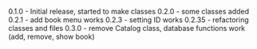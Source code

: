 0.1.0 - Initial release, started to make classes
0.2.0 - some classes added
0.2.1 - add book menu works
0.2.3 - setting ID works
0.2.35 - refactoring classes and files
0.3.0 - remove Catalog class, database functions work (add, remove, show book)
